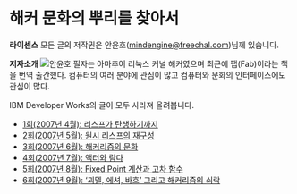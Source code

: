# 해커 문화의 뿌리를 찾아서

**라이센스** 모든 글의 저작권은 안윤호(mindengine@freechal.com)님께 있습니다.

**저자소개**
![안윤호](https://user-images.githubusercontent.com/25581533/73791730-3e360800-47e6-11ea-9de8-6e849f2127ff.png)
필자는 아마추어 리눅스 커널 해커였으며 최근에 팹(Fab)이라는 책을 번역 출간했다. 컴퓨터의 여러 분야에 관심이 많고 컴퓨터와 문화의 인터페이스에도 관심이 많다.


IBM Developer Works의 글이 모두 사라져 올려봅니다.

* [1회(2007년 4월): 리스프가 탄생하기까지](https://github.com/black7375/ReadabilityDocs/blob/master/%ED%95%B4%EC%BB%A4%20%EB%AC%B8%ED%99%94%EC%9D%98%20%EB%BF%8C%EB%A6%AC%EB%A5%BC%20%EC%B0%BE%EC%95%84%EC%84%9C/part1.org)
* [2회(2007년 5월): 원시 리스프의 재구성](https://github.com/black7375/ReadabilityDocs/blob/master/%ED%95%B4%EC%BB%A4%20%EB%AC%B8%ED%99%94%EC%9D%98%20%EB%BF%8C%EB%A6%AC%EB%A5%BC%20%EC%B0%BE%EC%95%84%EC%84%9C/part2.org)
* [3회(2007년 6월): 해커리즘의 문화](https://github.com/black7375/ReadabilityDocs/blob/master/%ED%95%B4%EC%BB%A4%20%EB%AC%B8%ED%99%94%EC%9D%98%20%EB%BF%8C%EB%A6%AC%EB%A5%BC%20%EC%B0%BE%EC%95%84%EC%84%9C/part3.org)
* [4회(2007년 7월): 액터와 람다](https://github.com/black7375/ReadabilityDocs/blob/master/%ED%95%B4%EC%BB%A4%20%EB%AC%B8%ED%99%94%EC%9D%98%20%EB%BF%8C%EB%A6%AC%EB%A5%BC%20%EC%B0%BE%EC%95%84%EC%84%9C/part4.org)
* [5회(2007년 8월): Fixed Point 계산과 고차 함수](https://github.com/black7375/ReadabilityDocs/blob/master/%ED%95%B4%EC%BB%A4%20%EB%AC%B8%ED%99%94%EC%9D%98%20%EB%BF%8C%EB%A6%AC%EB%A5%BC%20%EC%B0%BE%EC%95%84%EC%84%9C/part5.org)
* [6회(2007년 9월): ‘괴델, 에셔, 바흐’ 그리고 해커리즘의 쇠락](https://github.com/black7375/ReadabilityDocs/blob/master/%ED%95%B4%EC%BB%A4%20%EB%AC%B8%ED%99%94%EC%9D%98%20%EB%BF%8C%EB%A6%AC%EB%A5%BC%20%EC%B0%BE%EC%95%84%EC%84%9C/part6.org)
